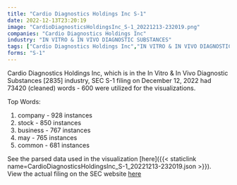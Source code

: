 ```yaml
---
title: "Cardio Diagnostics Holdings Inc S-1"
date: 2022-12-13T23:20:19
image: "CardioDiagnosticsHoldingsInc_S-1_20221213-232019.png"
companies: "Cardio Diagnostics Holdings Inc"
industry: "IN VITRO & IN VIVO DIAGNOSTIC SUBSTANCES"
tags: ["Cardio Diagnostics Holdings Inc","IN VITRO & IN VIVO DIAGNOSTIC SUBSTANCES","12-12-2022","S-1"]
forms: "S-1"
---
```

Cardio Diagnostics Holdings Inc, which is in the In Vitro & In Vivo Diagnostic Substances [2835] industry, SEC S-1 filing on December 12, 2022 had 73420 (cleaned) words - 600 were utilized for the visualizations.

Top Words:
1. company - 928 instances
2. stock - 850 instances
3. business - 767 instances
4. may - 765 instances
5. common - 681 instances


See the parsed data used in the visualization [here]({{< staticlink name=CardioDiagnosticsHoldingsInc_S-1_20221213-232019.json >}}).  
View the actual filing on the SEC website [here](https://www.sec.gov/Archives/edgar/data/1870144/0001136261-22-000381.txt)